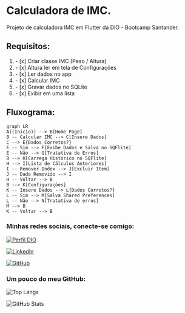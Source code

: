 # Calculadora de IMC.

Projeto de calculadora IMC em Flutter da DIO - Bootcamp Santander.

## Requisitos:
<ol>
    <li>- [x] Criar classe IMC (Peso / Altura)​​</li>
    <li>- [x] Altura ler em tela de Configurações​</li>
    <li>- [x] Ler dados no app​</li>
    <li>- [x] Calcular IMC ​</li>
    <li>- [x] Gravar dados no SQLite​ ​</li>
    <li>- [x] Exibir em uma lista​​ ​</li>
</ol>

## Fluxograma:


```mermaid
graph LR
A((Inicio)) --> B[Home Page]
B -- Calcular IMC --> C[Insere Dados]
C --> E{Dados Corretos?}
E -- Sim --> F[Exibe Dados e Salva no SQFlite]
E -- Não --> G[Tratativa de Erros]
B --> H[Carrega Histórico no SQFlite]
H --> I[Lista de Cálculos Anteriores]
I -- Remover Index --> J[Excluir Item]
J -- Dado Removido --> I
H -- Voltar --> B
B --> K[Configurações]
K -- Insere Dados --> L{Dados Corretos?}
L -- Sim --> M[Salva Shared Preferences]
L -- Não --> N[Tratativa de erros]
M --> B
K -- Voltar --> B
```

### Minhas redes sociais, conecte-se comigo:
[![Perfil DIO](https://img.shields.io/badge/-Meu%20Perfil%20na%20DIO-30A3DC?style=for-the-badge)](https://www.dio.me/users/otavio_89908)

[![LinkedIn](https://img.shields.io/badge/-LinkedIn-000?style=for-the-badge&logo=linkedin&logoColor=30A3DC)](https://www.linkedin.com/in/ot%C3%A1vio-cunha-827560209/)

[![GitHub](https://img.shields.io/badge/-github-000?style=for-the-badge&logo=github&logoColor=30A3DC)](https://github.com/otaviotfcunha)

### Um pouco do meu GitHub:

![Top Langs](https://github-readme-stats-git-masterrstaa-rickstaa.vercel.app/api/top-langs/?username=otaviotfcunha&layout=compact&bg_color=000&border_color=30A3DC&title_color=FFF&text_color=FFF)

![GitHub Stats](https://github-readme-stats.vercel.app/api?username=otaviotfcunha&theme=transparent&bg_color=000&border_color=30A3DC&show_icons=true&icon_color=30A3DC&title_color=FFF&text_color=FFF)


